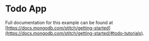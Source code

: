 # Todo App

Full documentation for this example can be found at [https://docs.mongodb.com/stitch/getting-started](https://docs.mongodb.com/stitch/getting-started/#todo-tutorials).
<!--  original ownder_id validation different? from docs
{
  "%or": [
    {
      "%%prev": "%%user.id"
    },
    {
      "%%prev": {
        "%exists": false
      }
    }
  ] -->
<!-- } -->
